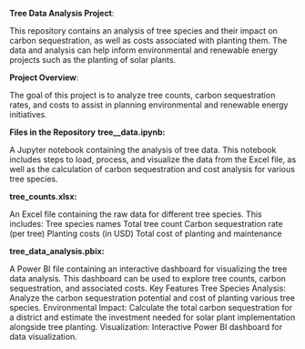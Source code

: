 **Tree Data Analysis Project**:

This repository contains an analysis of tree species and their impact on carbon sequestration, as well as costs associated with planting them. The data and analysis can help inform environmental and renewable energy projects such as the planting of solar plants.

**Project Overview**:

The goal of this project is to analyze tree counts, carbon sequestration rates, and costs to assist in planning environmental and renewable energy initiatives.

**Files in the Repository**
**tree__data.ipynb:**

A Jupyter notebook containing the analysis of tree data. This notebook includes steps to load, process, and visualize the data from the Excel file, as well as the calculation of carbon sequestration and cost analysis for various tree species.

**tree_counts.xlsx:**

An Excel file containing the raw data for different tree species. This includes:
Tree species names
Total tree count
Carbon sequestration rate (per tree)
Planting costs (in USD)
Total cost of planting and maintenance

**tree_data_analysis.pbix:**

A Power BI file containing an interactive dashboard for visualizing the tree data analysis. This dashboard can be used to explore tree counts, carbon sequestration, and associated costs.
Key Features
Tree Species Analysis:
Analyze the carbon sequestration potential and cost of planting various tree species.
Environmental Impact: 
Calculate the total carbon sequestration for a district and estimate the investment needed for solar plant implementation alongside tree planting.
Visualization:
Interactive Power BI dashboard for data visualization.

